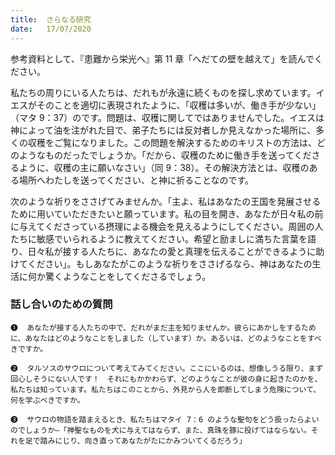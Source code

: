 ```yaml
---
title:  さらなる研究
date:   17/07/2020
---
```


参考資料として、『患難から栄光へ』第 11 章「へだての壁を越えて」を読んでください。

私たちの周りにいる人たちは、だれもが永遠に続くものを探し求めています。イエスがそのことを適切に表現されたように、「収穫は多いが、働き手が少ない」（マタ 9：37）のです。問題は、収穫に関してではありませんでした。イエスは神によって油を注がれた目で、弟子たちには反対者しか見えなかった場所に、多くの収穫をご覧になりました。この問題を解決するためのキリストの方法は、どのようなものだったでしょうか。「だから、収穫のために働き手を送ってくださるように、収穫の主に願いなさい」（同 9：38）。その解決方法とは、収穫のある場所へわたしを送ってください、と神に祈ることなのです。

次のような祈りをささげてみませんか。「主よ、私はあなたの王国を発展させるために用いていただきたいと願っています。私の目を開き、あなたが日々私の前に与えてくださっている摂理による機会を見えるようにしてください。周囲の人たちに敏感でいられるように教えてください。希望と励ましに満ちた言葉を語り、日々私が接する人たちに、あなたの愛と真理を伝えることができるように助けてください」。もしあなたがこのような祈りをささげるなら、神はあなたの生活に何か驚くようなことをしてくださるでしょう。

### 話し合いのための質問

`❶	あなたが接する人たちの中で、だれがまだ主を知りませんか。彼らにあかしをするために、あなたはどのようなことをしました（しています）か。あるいは、どのようなことをすべきですか。`

`❷	タルソスのサウロについて考えてみてください。ここにいるのは、想像しうる限り、まず回心しそうにない人です！　それにもかかわらず、どのようなことが彼の身に起きたのかを、私たちは知っています。私たちはこのことから、外見から人を即断してしまう危険について、何を学ぶべきですか。`

`❸	サウロの物語を踏まえるとき、私たちはマタイ 7：6 のような聖句をどう扱ったらよいのでしょうか―「神聖なものを犬に与えてはならず、また、真珠を豚に投げてはならない。それを足で踏みにじり、向き直ってあなたがたにかみついてくるだろう」`
